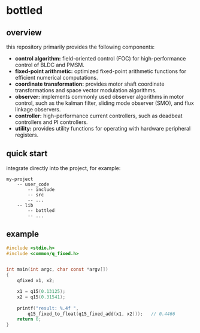 # bottled

## overview

this repository primarily provides the following components:

- **control algorithm:** field-oriented control (FOC) for high-performance control of BLDC and PMSM.
- **fixed-point arithmetic:** optimized fixed-point arithmetic functions for efficient numerical computations.
- **coordinate transformation:** provides motor shaft coordinate transformations and space vector modulation algorithms.
- **observer:** implements commonly used observer algorithms in motor control, such as  the kalman filter, sliding mode observer (SMO), and flux linkage  observers.
- **controller:** high-performance current controllers, such as deadbeat controllers and PI controllers.
- **utility:** provides utility functions for operating with hardware peripheral registers.

## quick start

integrate directly into the project, for example:
```
my-project
    -- user_code
        -- include
        -- src
        -- ...
    -- lib
        -- bottled
        -- ...
```

## example

```C
#include <stdio.h>
#include <common/q_fixed.h>


int main(int argc, char const *argv[])
{
    qfixed x1, x2;

    x1 = q15(0.13125);
    x2 = q15(0.31541);
    
    printf("result: %.4f ", 
        q15_fixed_to_float(q15_fixed_add(x1, x2)));   // 0.4466
    return 0;
}
```
